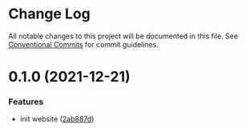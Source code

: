 # Change Log

All notable changes to this project will be documented in this file.
See [Conventional Commits](https://conventionalcommits.org) for commit guidelines.

# 0.1.0 (2021-12-21)

### Features

- init website ([2ab887d](https://github.com/reacto11mecha/nyerati/commit/2ab887dbd82703edb2fb148ca778d4d6cb480eaa))
